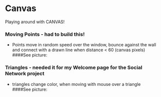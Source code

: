 # Canvas
Playing around with CANVAS!

### Moving Points - had to build this!
- Points move in random speed over the window, bounce against the wall and connect with a drawn line when distance < 60 (canvas pixels)
####See picture:

### Triangles - needed it for my Welcome page for the Social Network project
- triangles change color, when moving with mouse over a triangle
####See picture: 
